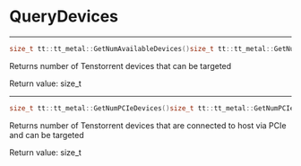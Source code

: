 # QueryDevices

---
```cpp
size_t tt::tt_metal::GetNumAvailableDevices()size_t tt::tt_metal::GetNumAvailableDevices()
```

Returns number of Tenstorrent devices that can be targeted

Return value: size_t 

---
```cpp
size_t tt::tt_metal::GetNumPCIeDevices()size_t tt::tt_metal::GetNumPCIeDevices()
```

Returns number of Tenstorrent devices that are connected to host via PCIe and can be targeted

Return value: size_t
